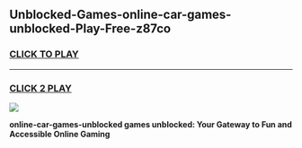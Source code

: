 
## Unblocked-Games-online-car-games-unblocked-Play-Free-z87co
<h3>
<a href="https://premium76.site?title=online-car-games-unblocked&ref=20A">CLICK TO PLAY</a></h3>
<hr>

<h3>
<a href="https://premium76.site?title=online-car-games-unblocked&ref=20A">CLICK 2 PLAY</a>
  
</h3>

<a href="https://premium76.site?title=online-car-games-unblocked&ref=20A"><img src="https://clearcache.store/games.png"></a>


**online-car-games-unblocked games unblocked: Your Gateway to Fun and Accessible Online Gaming**
